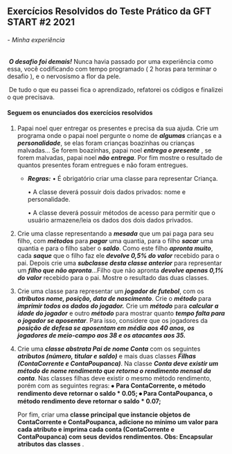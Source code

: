 <h2>Exercícios Resolvidos do Teste Prático da GFT START #2 2021</h2>



<h6>- Minha experiência</h6>

​	***O desafio foi demais!*** Nunca havia passado por uma experiência como essa, você codificando com tempo programado ( 2 horas para terminar o desafio ), e o nervosismo a flor da pele. 

​	De tudo o que eu passei fica o aprendizado, refatorei os códigos e finalizei o que precisava.



<h4>Seguem os enunciados dos exercícios resolvidos</h4>



1. Papai noel quer entregar os presentes e precisa da sua ajuda. Crie um programa onde o papai noel pergunte o nome de ***algumas*** crianças e a ***personalidade***, se elas foram crianças boazinhas ou crianças malvadas... Se forem boazinhas, papai noel ***entrega o presente*** , se forem malvadas, papai noel ***não entrega***. Por fim mostre o resultado de quantos presentes foram entregues e não foram entregues.

   - ***Regras:***
     • É obrigatório criar uma classe para representar Criança.

     • A classe deverá possuir dois dados privados: nome e personalidade.

     • A classe deverá possuir métodos de acesso para permitir que o usuário armazene/leia os dados dos dois dados privados.

     

2. Crie uma classe representando a ***mesada*** que um pai paga para seu filho, com ***métodos*** para ***pagar*** uma quantia, para o filho ***sacar*** uma quantia e para o filho saber o ***saldo***. Como este filho ***apronta muito***, cada ***saque*** que o filho faz ele ***devolve 0,5% do valor*** recebido para o pai. Depois crie uma ***subclasse desta classe anterior*** para representar um ***filho que não apronta***...Filho que não apronta ***devolve apenas 0,1% do valor*** recebido para o pai. Mostre o resultado das duas classes.



3. Crie uma classe para representar um ***jogador de futebol***, com os ***atributos nome, posição, data de nascimento***. Crie o ***método*** para ***imprimir todos os dados do jogador.*** Crie um ***método*** para ***calcular a idade do jogador*** e outro ***método*** para mostrar quanto ***tempo falta para o jogador se aposentar***. Para isso, considere que os jogadores da ***posição de defesa se aposentam em média aos 40 anos, os jogadores de meio-campo aos 38 e os atacantes aos 35.***



4. Crie uma ***classe abstrata Pai de nome Conta*** com os seguintes ***atributos (número, titular e saldo)*** e mais duas classes ***Filhas (ContaCorrente e ContaPoupanca)***. Na classe ***Conta deve existir um método de nome rendimento que retorna o rendimento mensal da conta***. Nas classes filhas deve existir o mesmo método rendimento, porém com as seguintes regras:
   ⦁ **Para ContaCorrente, o método rendimento deve retornar o saldo * 0.05;
   ⦁ Para ContaPoupanca, o método rendimento deve retornar o saldo * 0.07;**

   Por fim, criar uma **classe principal que instancie objetos de ContaCorrente e ContaPoupanca, adicione no mínimo um valor para cada atributo e imprima cada conta (ContaCorrente e ContaPoupanca) com seus devidos rendimentos.
   Obs: Encapsular atributos das classes** .